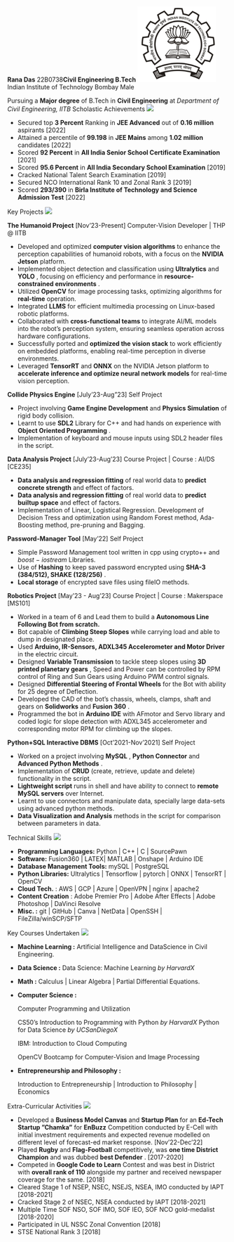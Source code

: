 ﻿**Rana Das** 22B0738**Civil Engineering B.Tech**
![](Aspose.Words.a9d52de5-141d-4652-b5cf-26d1a6302cf9.001.jpeg)
Indian Institute of Technology Bombay Male

Pursuing a **Major degree** of B.Tech in **Civil Engineering** at *Department of Civil Engineering, IITB* Scholastic Achievements ![](Aspose.Words.a9d52de5-141d-4652-b5cf-26d1a6302cf9.002.png)

- Secured top **3 Percent** Ranking in **JEE Advanced** out of **0.16 million** aspirants [2022]
- Attained a percentile of **99.198** in **JEE Mains** among **1.02 million** candidates [2022]
- Scored **92 Percent** in **All India Senior School Certificate Examination** [2021]
- Scored **95.6 Percent** in **All India Secondary School Examination** [2019]
- Cracked National Talent Search Examination [2019]
- Secured NCO International Rank 10 and Zonal Rank 3 [2019]
- Scored **293/390** in **Birla Institute of Technology and Science Admission Test** [2022]

Key Projects ![](Aspose.Words.a9d52de5-141d-4652-b5cf-26d1a6302cf9.003.png)

**The Humanoid Project** [Nov’23-Present] Computer-Vision Developer | THP @ IITB

- Developed and optimized **computer vision algorithms** to enhance the perception capabilities of humanoid robots, with a focus on the **NVIDIA Jetson** platform.
- Implemented object detection and classification using **Ultralytics** and **YOLO** , focusing on efficiency and performance in **resource-constrained environments** .
- Utilized **OpenCV** for image processing tasks, optimizing algorithms for **real-time** operation.
- Integrated **LLMS** for efficient multimedia processing on Linux-based robotic platforms.
- Collaborated with **cross-functional teams** to integrate AI/ML models into the robot’s perception system, ensuring seamless operation across hardware configurations.
- Successfully ported and **optimized the vision stack** to work efficiently on embedded platforms, enabling real-time perception in diverse environments.
- Leveraged **TensorRT** and **ONNX** on the NVIDIA Jetson platform to **accelerate inference and optimize neural network models** for real-time vision perception.

**Collide Physics Engine** [July’23-Aug”23] Self Project

- Project involving **Game Engine Development** and **Physics Simulation** of rigid body collision.
- Learnt to use **SDL2** Library for C++ and had hands on experience with **Object Oriented Programming** .
- Implementation of keyboard and mouse inputs using SDL2 header files in the script.

**Data Analysis Project** [July’23-Aug’23] Course Project | Course : AI/DS [CE235]

- **Data analysis and regression fitting** of real world data to **predict concrete strength** and effect of factors.
- **Data analysis and regression fitting** of real world data to **predict builtup space** and effect of factors.
- Implementation of Linear, Logistical Regression. Development of Decision Tress and optimization using Random Forest method, Ada-Boosting method, pre-pruning and Bagging.

**Password-Manager Tool** [May’22] Self Project

- Simple Password Management tool written in cpp using crypto++ and *boost* − *iostream* Libraries.
- Use of **Hashing** to keep saved password encrypted using **SHA-3 (384/512), SHAKE (128/256)** .
- **Local storage** of encrypted save files using fileIO methods.

**Robotics Project** [May’23 - Aug’23] Course Project | Course : Makerspace [MS101]

- Worked in a team of 6 and Lead them to build a **Autonomous Line Following Bot from scratch.**
- Bot capable of **Climbing Steep Slopes** while carrying load and able to dump in designated place.
- Used **Arduino, IR-Sensors, ADXL345 Accelerometer and Motor Driver** in the electric circuit.
- Designed **Variable Transmission** to tackle steep slopes using **3D printed planetary gears** , Speed and Power can be controlled by RPM control of Ring and Sun Gears using Arduino PWM control signals.
- Designed **Differential Steering of Frontal Wheels** for the Bot with ability for 25 degree of Deflection.
- Developed the CAD of the bot’s chassis, wheels, clamps, shaft and gears on **Solidworks** and **Fusion 360** .
- Programmed the bot in **Arduino IDE** with AFmotor and Servo library and coded logic for slope detection with ADXL345 accelerometer and corresponding motor RPM for climbing up the slopes.

**Python+SQL Interactive DBMS** [Oct’2021-Nov’2021] Self Project

- Worked on a project involving **MySQL** , **Python Connector** and **Advanced Python Methods** .
- Implementation of **CRUD** (create, retrieve, update and delete) functionality in the script.
- **Lightweight script** runs in shell and have ability to connect to **remote MySQL servers** over Internet.
- Learnt to use connectors and manipulate data, specially large data-sets using advanced python methods.
- **Data Visualization and Analysis** methods in the script for comparison between parameters in data.

Technical Skills ![](Aspose.Words.a9d52de5-141d-4652-b5cf-26d1a6302cf9.004.png)

- **Programming Languages:** Python | C++ | C | SourcePawn
- **Software:** Fusion360 | LATEX| MATLAB | Onshape | Arduino IDE
- **Database Management Tools:** mySQL | PostgreSQL
- **Python Libraries:** Ultralytics | Tensorflow | pytorch | ONNX | TensorRT | OpenCV
- **Cloud Tech.** : AWS | GCP | Azure | OpenVPN | nginx | apache2
- **Content Creation** : Adobe Premier Pro | Adobe After Effects | Adobe Photoshop | DaVinci Resolve
- **Misc. :** git | GitHub | Canva | NetData | OpenSSH | FileZilla/winSCP/SFTP

Key Courses Undertaken ![](Aspose.Words.a9d52de5-141d-4652-b5cf-26d1a6302cf9.005.png)

- **Machine Learning :** Artificial Intelligence and DataScience in Civil Engineering.
- **Data Science :** Data Science: Machine Learning *by HarvardX*
- **Math :** Calculus | Linear Algebra | Partial Differential Equations.
- **Computer Science :**

  Computer Programming and Utilization

  CS50’s Introduction to Programming with Python *by HarvardX* Python for Data Science *by UCSanDiegoX*

  IBM: Introduction to Cloud Computing

  OpenCV Bootcamp for Computer-Vision and Image Processing

- **Entrepreneurship and Philosophy :**

  Introduction to Entrepreneurship | Introduction to Philosophy | Economics

Extra-Curricular Activities ![](Aspose.Words.a9d52de5-141d-4652-b5cf-26d1a6302cf9.006.png)

- Developed a **Business Model Canvas** and **Startup Plan** for an **Ed-Tech Startup ”Chamka”** for **EnBuzz** Competition conducted by E-Cell with initial investment requirements and expected revenue modelled on different level of forecast-ed market response. [Nov’22-Dec’22]
- Played **Rugby** and **Flag-Football** competitively, was **one time District Champion** and was dubbed **best Defender** . [2017-2020]
- Competed in **Google Code to Learn** Contest and was best in District with **overall rank of 110** alongside my partner and received newspaper coverage for the same. [2018]
- Cleared Stage 1 of NSEP, NSEC, NSEJS, NSEA, IMO conducted by IAPT [2018-2021]
- Cracked Stage 2 of NSEC, NSEA conducted by IAPT [2018-2021]
- Multiple Time SOF NSO, SOF IMO, SOF IEO, SOF NCO gold-medalist [2018-2020]
- Participated in UL NSSC Zonal Convention [2018]
- STSE National Rank 3 [2018]
